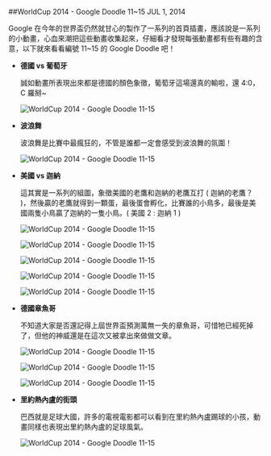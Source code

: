 <!-- @@master  = ../../_layout.html-->

<!-- @@block  =  jsBottom-->

<include src="../../_articles-js.html"></include>

<!-- @@close-->

<!-- @@block  =  css-->

<include src="../../_articles-css.html"></include>

<!-- @@close-->

<!-- @@block  =  articles-social-->

<include src="../../_articles-social.html"></include>

<!-- @@close-->

<!-- @@block  =  articles-footer-->

<include src="../../_articles.html"></include>

<!-- @@close-->

<!-- @@block  =  meta-->

<meta name="keywords" content="google,google doodle,world cup 2014,soccer,oxxo,google 首頁插圖,google 動畫">

<meta property="article:published_time" content="2014-07-01T23:55:00+01:00">

<meta name="description" content="Google 在今年的世界盃仍然就甘心的製作了一系列的首頁插畫，應該說是一系列的小動畫，心血來潮把這些動畫收集起來，仔細看才發現每張動畫都有些有趣的含意，以下就來看看編號 11~15 的 Google Doodle 吧！">

<meta itemprop="name" content="WorldCup 2014 - Google Doodle 11~15 - OXXO.STUDIO">

<meta itemprop="image" content="http://www.oxxostudio.tw/img/articles/201407/20140701_2_01.gif">

<meta itemprop="description" content="Google 在今年的世界盃仍然就甘心的製作了一系列的首頁插畫，應該說是一系列的小動畫，心血來潮把這些動畫收集起來，仔細看才發現每張動畫都有些有趣的含意，以下就來看看編號 11~15 的 Google Doodle 吧！">

<meta property="og:title" content="WorldCup 2014 - Google Doodle 11~15 - OXXO.STUDIO">

<meta property="og:url" content="http://www.oxxostudio.tw/articles/201407/google-doodle-worldcup2014-11-15.html">

<meta property="og:image" content="http://www.oxxostudio.tw/img/articles/201407/20140701_2_01.gif">

<meta property="og:description" content="Google 在今年的世界盃仍然就甘心的製作了一系列的首頁插畫，應該說是一系列的小動畫，心血來潮把這些動畫收集起來，仔細看才發現每張動畫都有些有趣的含意，以下就來看看編號 11~15 的 Google Doodle 吧！">

<title>WorldCup 2014 - Google Doodle 11~15 - OXXO.STUDIO</title> 

<!-- @@close-->

<!-- @@block  =  articles-content--> 

##WorldCup 2014 - Google Doodle 11~15 <span class="article-date" tag="share">JUL 1, 2014</span>

Google 在今年的世界盃仍然就甘心的製作了一系列的首頁插畫，應該說是一系列的小動畫，心血來潮把這些動畫收集起來，仔細看才發現每張動畫都有些有趣的含意，以下就來看看編號 11~15 的 Google Doodle 吧！

- **德國 vs 葡萄牙**  

	誠如動畫所表現出來都是德國的顏色象徵，葡萄牙這場還真的輸啦，還 4:0，C 羅掰~

	![WorldCup 2014 - Google Doodle 11-15](/img/articles/201407/worldcup2014_11.gif)

- **波浪舞**  

	波浪舞是比賽中最瘋狂的，不管是誰都一定會感受到波浪舞的氛圍！

	![WorldCup 2014 - Google Doodle 11-15](/img/articles/201407/worldcup2014_12.gif)

- **美國 vs 迦納**  

	這其實是一系列的組圖，象徵美國的老鷹和迦納的老鷹互打 ( 迦納的老鷹？ )，然後贏的老鷹就得到一顆蛋，最後蛋會孵化，比賽誰的小鳥多，最後是美國兩隻小鳥贏了迦納的一隻小鳥。( 美國 2 : 迦納 1 )

	![WorldCup 2014 - Google Doodle 11-15](/img/articles/201407/worldcup2014_13.gif)  

	![WorldCup 2014 - Google Doodle 11-15](/img/articles/201407/worldcup2014_13_1.gif)  

	![WorldCup 2014 - Google Doodle 11-15](/img/articles/201407/worldcup2014_13_2.gif)  

	![WorldCup 2014 - Google Doodle 11-15](/img/articles/201407/worldcup2014_13_3.gif) 

	![WorldCup 2014 - Google Doodle 11-15](/img/articles/201407/worldcup2014_13_4.gif)  

- **德國章魚哥**  

	不知道大家是否還記得上屆世界盃預測萬無一失的章魚哥，可惜牠已經死掉了，但他的神威還是在這次又被拿出來做做文章。

	![WorldCup 2014 - Google Doodle 11-15](/img/articles/201407/worldcup2014_14.gif)  

	![WorldCup 2014 - Google Doodle 11-15](/img/articles/201407/worldcup2014_14_1.gif) 

	![WorldCup 2014 - Google Doodle 11-15](/img/articles/201407/worldcup2014_14_2.gif)  

- **里約熱內盧的街頭**  

	巴西就是足球大國，許多的電視電影都可以看到在里約熱內盧踢球的小孩，動畫同樣也表現出里約熱內盧的足球風氣。

	![WorldCup 2014 - Google Doodle 11-15](/img/articles/201407/worldcup2014_15.gif)

<!-- @@close-->